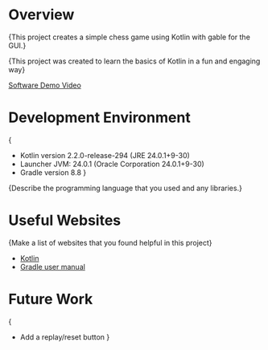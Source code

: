 # Overview

{This project creates a simple chess game using Kotlin with gable for the GUI.}

{This project was created to learn the basics of Kotlin in a fun and engaging way}

[Software Demo Video](http://youtube.link.goes.here)

# Development Environment

{

- Kotlin version 2.2.0-release-294 (JRE 24.0.1+9-30)
- Launcher JVM: 24.0.1 (Oracle Corporation 24.0.1+9-30)
- Gradle version 8.8
  }

{Describe the programming language that you used and any libraries.}

# Useful Websites

{Make a list of websites that you found helpful in this project}

- [Kotlin](https://kotlinlang.org/)
- [Gradle user manual](https://docs.gradle.org/current/userguide/userguide.html)

# Future Work

{

- Add a replay/reset button
  }
